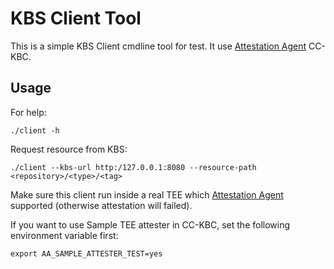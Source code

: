 # KBS Client Tool

This is a simple KBS Client cmdline tool for test.
It use [Attestation Agent](https://github.com/confidential-containers/attestation-agent) CC-KBC.

## Usage

For help:

```shell
./client -h
```

Request resource from KBS:

```shell
./client --kbs-url http:/127.0.0.1:8080 --resource-path <repository>/<type>/<tag>
```

Make sure this client run inside a real TEE which [Attestation Agent](https://github.com/confidential-containers/attestation-agent) supported (otherwise attestation will failed).

If you want to use Sample TEE attester in CC-KBC, set the following environment variable first:

```
export AA_SAMPLE_ATTESTER_TEST=yes
```